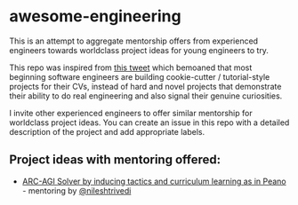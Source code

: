 # awesome-engineering

This is an attempt to aggregate mentorship offers from experienced engineers towards worldclass project ideas for young engineers to try.

This repo was inspired from [this tweet](https://x.com/codepetence/status/1803106739686133969) which bemoaned that most beginning software engineers are building cookie-cutter / tutorial-style projects for their CVs, instead of hard and novel projects that demonstrate their ability to do real engineering and also signal their genuine curiosities. 

I invite other experienced engineers to offer similar mentorship for worldclass project ideas. You can create an issue in this repo with a detailed description of the project and add appropriate labels. 

## Project ideas with mentoring offered:

- [ARC-AGI Solver by inducing tactics and curriculum learning as in Peano](https://github.com/nileshtrivedi/awesome-engineering/issues/1) - mentoring by [@nileshtrivedi](https://github.com/nileshtrivedi)

